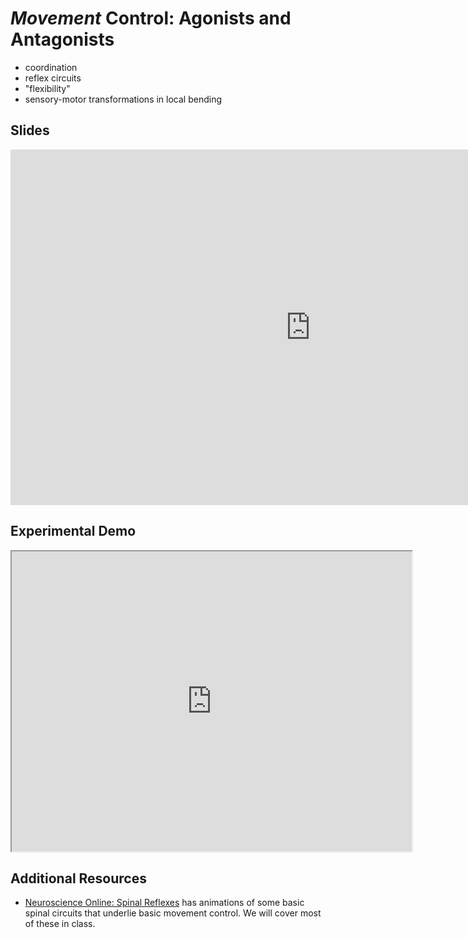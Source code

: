 # *Movement* Control: Agonists and Antagonists

- coordination
- reflex circuits
- "flexibility"
- sensory-motor transformations in local bending

## Slides

<iframe src="https://docs.google.com/presentation/d/e/2PACX-1vRt68YI1gSEisjYfqzc9ycXFHR0bL1hiZ-00V0pBxcFbtVirMSH1zN5G44mY4DubHUaYOnzZjICexHQ/embed?" frameborder="0" width="960" height="569" allowfullscreen="true" mozallowfullscreen="true" webkitallowfullscreen="true"></iframe>

## Experimental Demo

<iframe src="https://drive.google.com/file/d/1R16Rqi4Z4lPB1pYScEyP3kJUrgqJIkG9/preview" width="640" height="480" allow="autoplay"></iframe>

## Additional Resources

- [Neuroscience Online: Spinal Reflexes](https://nba.uth.tmc.edu/neuroscience/s3/chapter02.html) has animations of some basic spinal circuits that underlie basic movement control. We will cover most of these in class. 